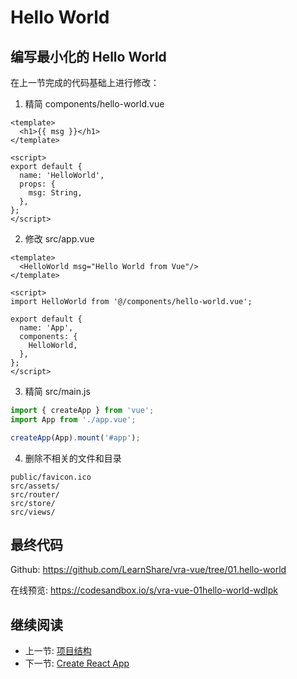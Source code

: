 # Hello World

## 编写最小化的 Hello World

在上一节完成的代码基础上进行修改：

1. 精简 components/hello-world.vue
  ```vue
  <template>
    <h1>{{ msg }}</h1>
  </template>

  <script>
  export default {
    name: 'HelloWorld',
    props: {
      msg: String,
    },
  };
  </script>
  ```
2. 修改 src/app.vue
  ```vue
  <template>
    <HelloWorld msg="Hello World from Vue"/>
  </template>

  <script>
  import HelloWorld from '@/components/hello-world.vue';

  export default {
    name: 'App',
    components: {
      HelloWorld,
    },
  };
  </script>
  ```
3. 精简 src/main.js
  ```js
  import { createApp } from 'vue';
  import App from './app.vue';

  createApp(App).mount('#app');
  ```
4. 删除不相关的文件和目录
  ```
  public/favicon.ico
  src/assets/
  src/router/
  src/store/
  src/views/
  ```

## 最终代码

Github: <https://github.com/LearnShare/vra-vue/tree/01.hello-world>

在线预览: <https://codesandbox.io/s/vra-vue-01hello-world-wdlpk>

## 继续阅读

+ 上一节: [项目结构](./vra-vue.md)
+ 下一节: [Create React App](./react-cli.md)
